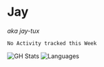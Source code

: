 # Jay
*aka jay-tux*  

<!--START_SECTION:waka-->
```text
No Activity tracked this Week
```
<!--END_SECTION:waka-->

![GH Stats](https://github-readme-stats.vercel.app/api?username=jay-tux&count_private=true&show_icons=true&theme=outrun)
![Languages](https://github-readme-stats.vercel.app/api/top-langs/?username=jay-tux&count_private=true&show_icons=true&theme=outrun&langs_count=10&layout=compact)
